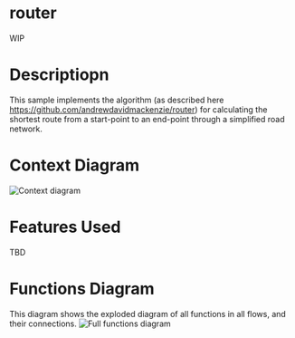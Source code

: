 router
==

WIP

Descriptiopn
===
This sample implements the algorithm (as described here https://github.com/andrewdavidmackenzie/router) for
calculating the shortest route from a start-point to an end-point through a simplified road 
network.

Context Diagram
===
![Context diagram](router.dot.png)

Features Used
===
TBD

Functions Diagram
===
This diagram shows the exploded diagram of all functions in all flows, and their connections.
![Full functions diagram](functions.dot.png)